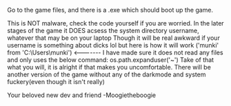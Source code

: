 Go to the game files, and there is a .exe which should boot up the game.

This is NOT malware, check the code yourself if you are worried. In the later stages of the game it DOES acsess the system directory username, whatever that may be on your laptop
Though it will be real awkward if your username is something about dicks lol but here is how it will work
('munki' from 'C:\Users\munki') <------- I have made sure it does not read any files and only uses the below command:
 os.path.expanduser('~')
 Take of that what you will, it is alright if that makes you uncomfortable. There will be another version of the game without any of the darkmode and system fuckery(even though it isn't really)

Your beloved new dev and friend -Moogietheboogie
